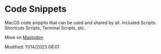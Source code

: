 # Code Snippets

MacOS code snippits that can be used and shared by all.
Included Scripts: Shortcuts Scripts, Terminal Scripts, etc.

More on 
<a rel="me" href="https://mastodon.social/@iAGorynT">Mastodon</a>

Modified: 11/14/2023 08:01
